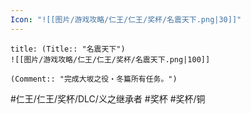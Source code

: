 ```yaml
---
Icon: "![[图片/游戏攻略/仁王/仁王/奖杯/名震天下.png|30]]"
---
```

```ad-common-bronze-trophy
title: (Title:: "名震天下")
![[图片/游戏攻略/仁王/仁王/奖杯/名震天下.png|100]]

(Comment:: "完成大坂之役・冬篇所有任务。")
```

#仁王/仁王/奖杯/DLC/义之继承者 #奖杯 #奖杯/铜
